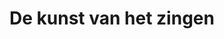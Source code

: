 ---
templateKey: code
title: De kunst van het zingen
image: casper-website/mariette.png
url: https://mariette.netlify.app/
---